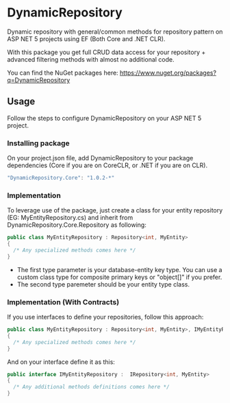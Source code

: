 # DynamicRepository

Dynamic repository with general/common methods for repository pattern on ASP NET 5 projects using EF (Both Core and .NET CLR). 

With this package you get full CRUD data access for your repository + advanced filtering methods with almost no additional code.

You can find the NuGet packages here: https://www.nuget.org/packages?q=DynamicRepository

## Usage

Follow the steps to configure DynamicRepository on your ASP NET 5 project.

### Installing package

On your project.json file, add DynamicRepository to your package dependencies (Core if you are on CoreCLR, or .NET if you are on CLR).

```cs
"DynamicRepository.Core": "1.0.2-*"
```

### Implementation

To leverage use of the package, just create a class for your entity repository (EG: MyEntityRepository.cs) and inherit from DynamicRepository.Core.Repository as following:

```cs
public class MyEntityRepository : Repository<int, MyEntity>
{
  /* Any specialized methods comes here */
}
```

* The first type parameter is your database-entity key type. You can use a custom class type for composite primary keys or "object[]" if you prefer.
* The second type paremeter should be your entity type class.

### Implementation (With Contracts)

If you use interfaces to define your repositories, follow this approach:

```cs
public class MyEntityRepository : Repository<int, MyEntity>, IMyEntityRepository
{
  /* Any specialized methods comes here */
}
```

And on your interface define it as this:

```cs
public interface IMyEntityRepository :  IRepository<int, MyEntity>
{
  /* Any additional methods definitions comes here */
}
```
